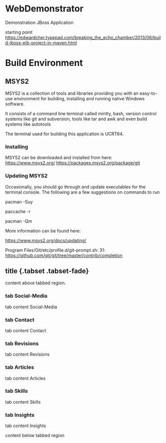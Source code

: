 # WebDemonstrator
Demonstration JBoss Application


starting point
https://edwardcher.typepad.com/breaking_the_echo_chamber/2013/06/build-jboss-ejb-project-in-maven.html






# Build Environment

## MSYS2

MSYS2 is a collection of tools and libraries providing you with an easy-to-use environment for building, installing and running native Windows software.

It consists of a command line terminal called mintty, bash, version control systems like git and subversion, tools like tar and awk and even build systems like autotools

The terminal used for building this application is UCRT64.

### Installing

MSYS2 can be downloaded and installed from here:
     https://www.msys2.org/
     https://packages.msys2.org/package/git


### Updating MSYS2

Occasionally, you should go through and update executables for the terminal console.  The following are a few suggestions on commands to run

pacman -Suy

paccache -r

pacman -Qm

More information can be found here:

https://www.msys2.org/docs/updating/







Program Files/Git/etc/profile.d/git-prompt.sh:  31:  
https://github.com/git/git/tree/master/contrib/completion




## title {.tabset .tabset-fade}
content above tabbed region.

### tab Social-Media

tab content Social-Media

### tab Contact

tab content  Contact

### tab Revisions

tab content  Revisions

### tab Articles

tab content  Articles

### tab Skills

tab content  Skills

### tab Insights

tab content  Insights

content below tabbed region



